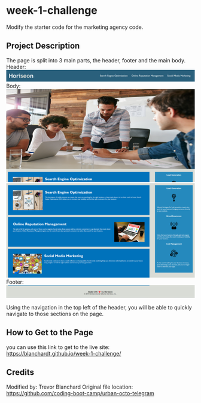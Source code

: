 # week-1-challenge
Modify the starter code for the marketing agency code.

## Project Description
The page is split into 3 main parts, the header, footer and the main body.
Header:
![Header](./assets/images/header.png)
Body:
![Hero Image](./assets/images/hero-image.png)
![Main Body](./assets/images/main-body.png)
Footer:
![Footer](./assets/images/footer.png)

Using the navigation in the top left of the header, you will be able to quickly navigate to those sections on the page.

## How to Get to the Page
you can use this link to get to the live site: https://blanchardt.github.io/week-1-challenge/

## Credits
Modified by: Trevor Blanchard
Original file location: https://github.com/coding-boot-camp/urban-octo-telegram
